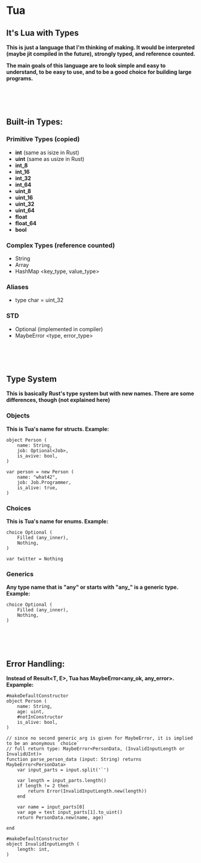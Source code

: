 # Tua

## It's Lua with Types

**This is just a language that I'm thinking of making. It would be interpreted (maybe jit compiled in the future), strongly typed, and reference counted.**

**The main goals of this language are to look simple and easy to understand, to be easy to use, and to be a good choice for building large programs.**

<br>
<br>
<br>

## Built-in Types:

### Primitive Types (copied)

- **int** (same as isize in Rust)
- **uint** (same as usize in Rust)
- **int_8**
- **int_16**
- **int_32**
- **int_64**
- **uint_8**
- **uint_16**
- **uint_32**
- **uint_64**
- **float**
- **float_64**
- **bool**

### Complex Types (reference counted)

- String
- Array <type>
- HashMap <key_type, value_type>

### Aliases

- type char = uint_32

### STD

- Optional <type> (implemented in compiler)
- MaybeError <type, error_type>

<br>
<br>
<br>

## Type System

**This is basically Rust's type system but with new names. There are some differences, though (not explained here)**

### Objects

**This is Tua's name for structs. Example:**

```
object Person (
	name: String,
	job: Optional<Job>,
	is_avive: bool,
)

var person = new Person (
	name: "what42",
	job: Job.Programmer,
	is_alive: true,
)
```

### Choices

**This is Tua's name for enums. Example:**

```
choice Optional (
	Filled (any_inner),
	Nothing,
)

var twitter = Nothing
```

### Generics

**Any type name that is "any" or starts with "any_" is a generic type. Example:**

```
choice Optional (
	Filled (any_inner),
	Nothing,
)
```

<br>
<br>
<br>

## Error Handling:

**Instead of Result<T, E>, Tua has MaybeError<any_ok, any_error>. Expample:**

```
#makeDefaultConstructor
object Person (
	name: String,
	age: uint,
	#notInConstructor
	is_alive: bool,
)

// since no second generic arg is given for MaybeError, it is implied to be an anonymous `choice`
// full return type: MaybeError<PersonData, (InvalidInputLength or InvalidUInt)>
function parse_person_data (input: String) returns MaybeError<PersonData>
	var input_parts = input.split('`')
	
	var length = input_parts.length()
	if length != 2 then
		return Error(InvalidInputLength.new(length))
	end
	
	var name = input_parts[0]
	var age = test input_parts[1].to_uint()
	return PersonData.new(name, age)
	
end

#makeDefaultConstructor
object InvalidInputLength (
	length: int,
)
```